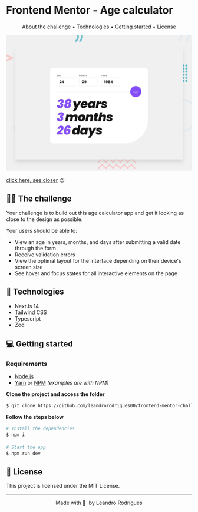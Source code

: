 # Frontend Mentor - Age calculator

<p align="center">
  <a href="#-the-challenge">About the challenge</a> •
  <a href="#-technologies">Technologies</a> •
  <a href="#-getting-started">Getting started</a> •
  <a href="#-license">License</a>
</p>

![Design preview in the desktop version](./public/desktop-preview.jpg)

[click here, see closer](https://age-calculator-cs1.netlify.app/) 😉

## 👩‍💻 The challenge

Your challenge is to build out this age calculator app and get it looking as close to the design as possible.

Your users should be able to:

- View an age in years, months, and days after submitting a valid date through the form
- Receive validation errors
- View the optimal layout for the interface depending on their device's screen size
- See hover and focus states for all interactive elements on the page

## 🚀 Technologies

- NextJs 14
- Tailwind CSS
- Typescript
- Zod

## 💻 Getting started

### Requirements

- [Node.js](https://nodejs.org/en/)
- [Yarn](https://classic.yarnpkg.com/) or [NPM](https://www.npmjs.com/) _(examples are with NPM)_

**Clone the project and access the folder**

```bash
$ git clone https://github.com/leandrorodrigues00/frontend-mentor-challenges/tree/main/react-next-challenges/age-calculator && cd age-calculator

```

**Follow the steps below**

```bash
# Install the dependencies
$ npm i

# Start the app
$ npm run dev
```

## 📝 License

This project is licensed under the MIT License.

---

<p align="center">
  Made with 💜&nbsp; by  Leandro Rodrigues
</p>
